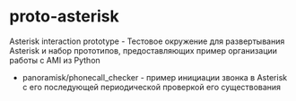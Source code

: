 # proto-asterisk

Asterisk interaction prototype - Тестовое окружение для развертывания Asterisk и набор прототипов, предоставляющих пример организации работы с AMI из Python

 * panoramisk/phonecall_checker - пример инициации звонка в Asterisk с его последующей периодической проверкой его существования
